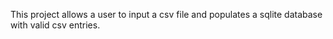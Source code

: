 This project allows a user to input a csv file and populates a sqlite database with valid csv entries.
